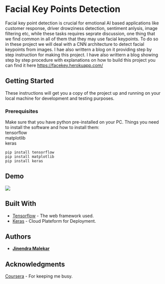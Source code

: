 # Facial Key Points Detection 
Facial key point detection is crucial for emotional AI based applications like customer response, driver drowziness detection, sentiment anlysis, image filtering etc, while these tasks requires seprate discussion, one thing that we find common in all of them that they may use facial keypoints. To do so in these project we will deal with a CNN architecture to detect facial keypoints from images. I hae also writtern a blog on it providing step by step instruction for making this project.
I have also writtern a blog showing step by step procedure with explanations on how to build this project you can find it here https://facekey.herokuapp.com/

## Getting Started
These instructions will get you a copy of the project up and running on your local machine for development and testing purposes. 

### Prerequisites
Make sure that you have python pre-installed on your PC.
Things you need to install the software and how to install them:
<br />
tensorflow <br />
matplotlib <br />
keras <br />
```
pip install tensorflow
pip install matplotlib
pip install keras

```
## Demo

![](demo.gif)

## Built With

* [Tensorflow](https://www.tensorflow.org/) - The web framework used.
* [Keras](https://keras.io//) - Cloud Plateform for Deployment.

## Authors

* **[Jinendra Malekar](https://github.com/JINU98)**

## Acknowledgments

[Coursera](https://www.coursera.org/) - For keeping me busy.

